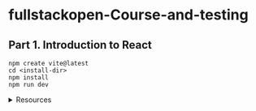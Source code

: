 # fullstackopen-Course-and-testing

## Part 1. Introduction to React

```
npm create vite@latest
cd <install-dir>
npm install
npm run dev
```

<details>

<summary>Resources</summary>

- [Vite](https://vitejs.dev/guide/)
- [Babel](https://babeljs.io/repl/)
- []()
- []()
- []()
- []()
- []()

</details>
